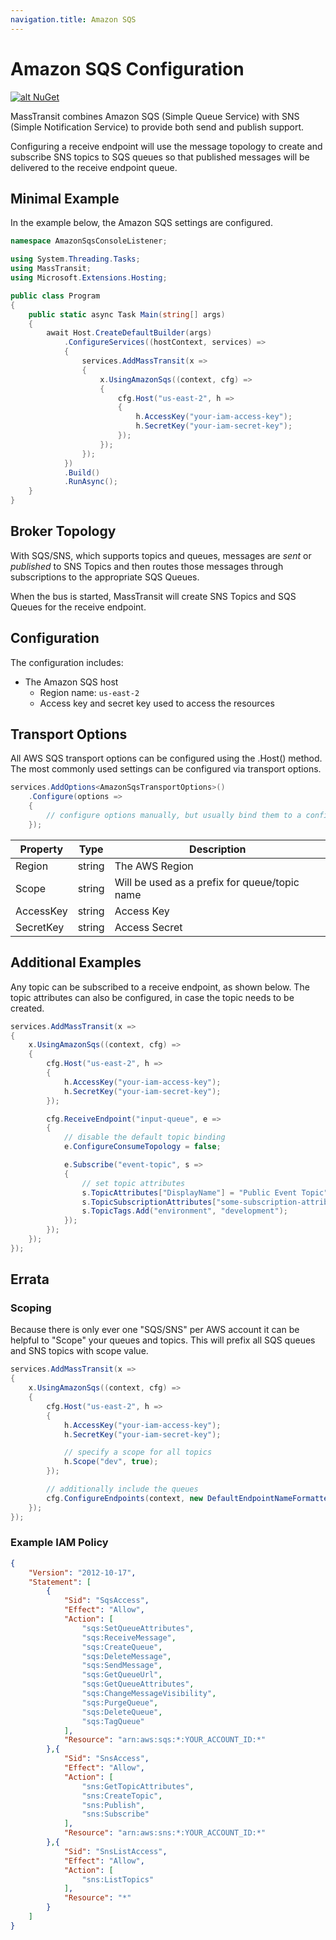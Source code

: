 ```yaml
---
navigation.title: Amazon SQS
---
```


# Amazon SQS Configuration

[![alt NuGet](https://img.shields.io/nuget/v/MassTransit.AmazonSQS.svg "NuGet")](https://nuget.org/packages/MassTransit.AmazonSQS/)


MassTransit combines Amazon SQS (Simple Queue Service) with SNS (Simple Notification Service) to provide both send and publish support.

Configuring a receive endpoint will use the message topology to create and subscribe SNS topics to SQS queues so that published messages will be delivered to the receive endpoint queue.

## Minimal Example 

In the example below, the Amazon SQS settings are configured.

```csharp
namespace AmazonSqsConsoleListener;

using System.Threading.Tasks;
using MassTransit;
using Microsoft.Extensions.Hosting;

public class Program
{
    public static async Task Main(string[] args)
    {
        await Host.CreateDefaultBuilder(args)
            .ConfigureServices((hostContext, services) =>
            {
                services.AddMassTransit(x =>
                {
                    x.UsingAmazonSqs((context, cfg) =>
                    {
                        cfg.Host("us-east-2", h =>
                        {
                            h.AccessKey("your-iam-access-key");
                            h.SecretKey("your-iam-secret-key");
                        });
                    });
                });
            })
            .Build()
            .RunAsync();
    }
}
```

## Broker Topology

With SQS/SNS, which supports topics and queues, messages are _sent_ or _published_ to SNS Topics and then routes those messages through subscriptions to the appropriate SQS Queues.

When the bus is started, MassTransit will create SNS Topics and SQS Queues for the receive endpoint.

## Configuration

The configuration includes:

* The Amazon SQS host
  - Region name: `us-east-2`
  - Access key and secret key used to access the resources



## Transport Options

All AWS SQS transport options can be configured using the .Host() method. The most commonly used settings can be configured via transport options.

```csharp
services.AddOptions<AmazonSqsTransportOptions>()
    .Configure(options =>
    {
        // configure options manually, but usually bind them to a configuration section
    });
```

| Property       | Type   | Description         |
|----------------|--------|---------------------|
| Region         | string | The AWS Region      |
| Scope          | string | Will be used as a prefix for queue/topic name |
| AccessKey      | string | Access Key          |
| SecretKey      | string | Access Secret       |

## Additional Examples

Any topic can be subscribed to a receive endpoint, as shown below. The topic attributes can also be configured, in case the topic needs to be created.

```csharp
services.AddMassTransit(x =>
{
    x.UsingAmazonSqs((context, cfg) =>
    {
        cfg.Host("us-east-2", h =>
        {
            h.AccessKey("your-iam-access-key");
            h.SecretKey("your-iam-secret-key");
        });

        cfg.ReceiveEndpoint("input-queue", e =>
        {
            // disable the default topic binding
            e.ConfigureConsumeTopology = false;

            e.Subscribe("event-topic", s =>
            {
                // set topic attributes
                s.TopicAttributes["DisplayName"] = "Public Event Topic";
                s.TopicSubscriptionAttributes["some-subscription-attribute"] = "some-attribute-value";
                s.TopicTags.Add("environment", "development");
            });
        });
    });
});
```

## Errata

### Scoping

Because there is only ever one "SQS/SNS" per AWS account it can be helpful to "Scope" your queues and topics. This will prefix all SQS queues and SNS topics with scope value.

```csharp
services.AddMassTransit(x =>
{
    x.UsingAmazonSqs((context, cfg) =>
    {
        cfg.Host("us-east-2", h =>
        {
            h.AccessKey("your-iam-access-key");
            h.SecretKey("your-iam-secret-key");

            // specify a scope for all topics
            h.Scope("dev", true);
        });

        // additionally include the queues
        cfg.ConfigureEndpoints(context, new DefaultEndpointNameFormatter("dev-", false));
    });
});
```

### Example IAM Policy

```json
{
    "Version": "2012-10-17",
    "Statement": [
        {
            "Sid": "SqsAccess",
            "Effect": "Allow",
            "Action": [
                "sqs:SetQueueAttributes",
                "sqs:ReceiveMessage",
                "sqs:CreateQueue",
                "sqs:DeleteMessage",
                "sqs:SendMessage",
                "sqs:GetQueueUrl",
                "sqs:GetQueueAttributes",
                "sqs:ChangeMessageVisibility",
                "sqs:PurgeQueue",
                "sqs:DeleteQueue",
                "sqs:TagQueue"
            ],
            "Resource": "arn:aws:sqs:*:YOUR_ACCOUNT_ID:*"
        },{
            "Sid": "SnsAccess",
            "Effect": "Allow",
            "Action": [
                "sns:GetTopicAttributes",
                "sns:CreateTopic",
                "sns:Publish",
                "sns:Subscribe"
            ],
            "Resource": "arn:aws:sns:*:YOUR_ACCOUNT_ID:*"
        },{
            "Sid": "SnsListAccess",
            "Effect": "Allow",
            "Action": [
                "sns:ListTopics"
            ],
            "Resource": "*"
        }
    ]
}
```
